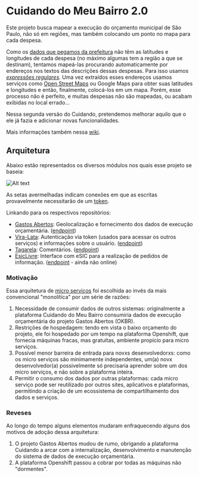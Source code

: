 # Cuidando do Meu Bairro 2.0

Este projeto busca mapear a execução do orçamento municipal de São Paulo, não só em regiões, mas também colocando um ponto no mapa para cada despesa.

Como os [dados que pegamos da prefeitura](http://orcamento.prefeitura.sp.gov.br/orcamento/execucao.html) não têm as latitudes e longitudes de cada despesa (no máximo algumas tem a região a que se destinam), tentamos mapeá-las procurando automaticamente por endereços nos textos das descrições dessas despesas.
Para isso usamos [*expressões regulares*](https://pt.wikipedia.org/wiki/Express%C3%A3o_regular).
Uma vez extraídos esses endereços usamos serviços como [Open Street Maps](http://www.openstreetmap.org) ou Google Maps para obter suas latitudes e longitudes e então, finalmente, colocá-los em um mapa.
Porém, esse processo não é perfeito, e muitas despesas não são mapeadas, ou acabam exibidas no local errado...

Nessa segunda versão do Cuidando, pretendemos melhorar aquilo que o ele já fazia e adicionar novas funcionalidades.

Mais informações também nessa [wiki](https://pt.wikiversity.org/wiki/Projeto_Cuidando_do_Meu_Bairro).


## Arquitetura

Abaixo estão representados os diversos módulos nos quais esse projeto se baseia:

![Alt text](https://gitlab.com/cuidandodomeubairro/geral/raw/master/images/cuidando2_arq2.svg)

As setas avermelhadas indicam conexões em que as escritas provavelmente necessitarão de um [token](https://github.com/okfn-brasil/viralata#protocol).

Linkando para os respectivos repositórios:

- [Gastos Abertos](https://github.com/cdmb/gastos_abertos): Geolocalização e fornecimento dos dados de execução orçamentária. ([endpoint](http://demo.gastosabertos.org))
- [Vira-Lata](https://github.com/okfn-brasil/viralata): Autenticação via token (usados para acessar os outros serviços) e informações sobre o usuário. ([endpoint](http://cuidando.org.br:5002))
- [Tagarela](https://github.com/okfn-brasil/tagarela): Comentários. ([endpoint](http://cuidando.org.br:5002))
- [EsicLivre](https://github.com/okfn-brasil/esiclivre): Interface com eSIC para a realização de pedidos de informação. ([endpoint](http://cuidando.org.br:5004) - ainda não online)

### Motivação

Essa arquitetura de [micro serviços](https://en.wikipedia.org/wiki/Microservices) foi escolhida ao invés da mais convencional "monolítica" por um série de razões:

1. Necessidade de consumir dados de outros sistemas: originalmente a plataforma Cuidando do Meu Bairro consumiria dados de execução orçamentária do projeto Gastos Abertos (OKBR).
2. Restrições de hospedagem: tendo em vista o baixo orçamento do projeto, ele foi hospedado por um tempo na plataforma Openshift, que fornecia máquinas fracas, mas gratuítas, ambiente propício para micro serviços.
3. Possível menor barreira de entrada para novxs desenvolvedorxs: como os micro serviços são minimamente independentes, um(a) novx desenvolvedor(a) possivelmente só precisaria aprender sobre um dos micro serviços, e não sobre a plataforma inteira.
4. Permitir o consumo dos dados por outras plataformas: cada micro serviço pode ser reutilizado por outros sites, aplicativos e plataformas, permitindo a criação de um ecossistema de compartilhamento dos dados e serviços.

### Reveses

Ao longo do tempo alguns elementos mudaram enfraquecendo alguns dos motivos de adoção dessa arquitetura:

1. O projeto Gastos Abertos mudou de rumo, obrigando a plataforma Cuidando a arcar com a internalização, desenvolvimento e manutenção do sistema de dados de execução orçamentária.
2. A plataforma Openshift passou a cobrar por todas as máquinas não "dormentes".
